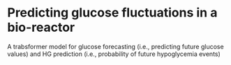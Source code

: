 # Predicting glucose fluctuations in a bio-reactor

A trabsformer model for glucose forecasting (i.e., predicting future glucose values) and HG prediction (i.e., probability of future hypoglycemia events)

